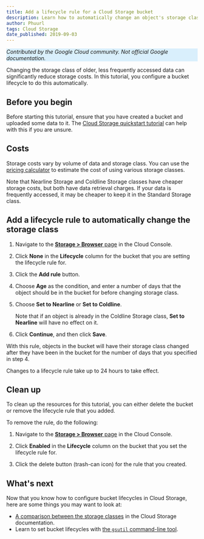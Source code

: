 ```yaml
---
title: Add a lifecycle rule for a Cloud Storage bucket
description: Learn how to automatically change an object's storage class based on file age.
author: Phuurl
tags: Cloud Storage
date_published: 2019-09-03
---
```


<p style="background-color:#D9EFFC;"><i>Contributed by the Google Cloud community. Not official Google documentation.</i></p>

Changing the storage class of older, less frequently accessed data can significantly reduce storage costs.
In this tutorial, you configure a bucket lifecycle to do this automatically.

## Before you begin

Before starting this tutorial, ensure that you have created a bucket and uploaded some data to it.
The [Cloud Storage quickstart tutorial](https://cloud.google.com/community/tutorials/storage-quickstart) can 
help with this if you are unsure.

## Costs

Storage costs vary by volume of data and storage class.
You can use the [pricing calculator](https://cloud.google.com/products/calculator/) to estimate the cost of 
using various storage classes.

Note that Nearline Storage and Coldline Storage classes have cheaper storage costs, but both have data retrieval charges.
If your data is frequently accessed, it may be cheaper to keep it in the Standard Storage class.

## Add a lifecycle rule to automatically change the storage class

1.  Navigate to the [**Storage > Browser** page](https://console.cloud.google.com/storage/browser) in the Cloud Console.

2.  Click **None** in the **Lifecycle** column for the bucket that you are setting the lifecycle rule for.

3.  Click the **Add rule** button.

4.  Choose **Age** as the condition, and enter a number of days that the object should be in the bucket 
    for before changing storage class.

5.  Choose **Set to Nearline** or **Set to Coldline**.

    Note that if an object is already in the Coldline Storage class, **Set to Nearline** will have no effect on it.

6.  Click **Continue**, and then click **Save**.

With this rule, objects in the bucket will have their storage class changed after they have been in the bucket for the number 
of days that you specified in step 4.

Changes to a lifecycle rule take up to 24 hours to take effect.

## Clean up

To clean up the resources for this tutorial, you can either delete the bucket or remove the lifecycle rule that
you added.

To remove the rule, do the following:

1.  Navigate to the [**Storage > Browser** page](https://console.cloud.google.com/storage/browser) in the Cloud Console.

2.  Click **Enabled** in the **Lifecycle** column on the bucket that you set the lifecycle rule for.

3.  Click the delete button (trash-can icon) for the rule that you created.

## What's next

Now that you know how to configure bucket lifecycles in Cloud Storage, here are some things you may want to look at:

*   [A comparison between the storage classes](https://cloud.google.com/storage/docs/storage-classes) in the Cloud
    Storage documentation.
*   Learn to set bucket lifecycles with
    [the `gsutil` command-line tool](https://cloud.google.com/storage/docs/gsutil/commands/lifecycle).
